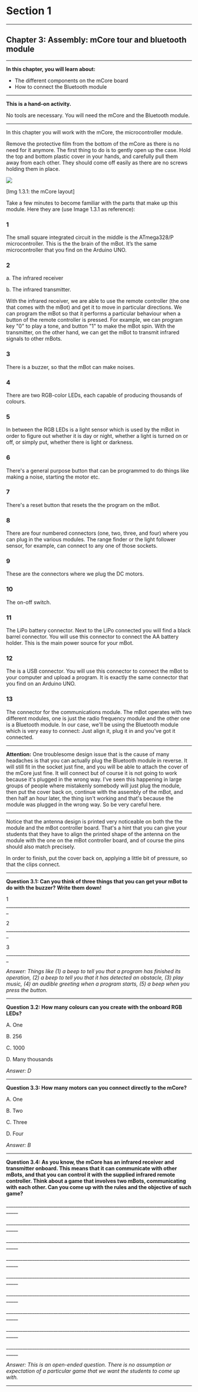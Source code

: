 # Section 1

---

## Chapter 3: Assembly: mCore tour and bluetooth module

---

**In this chapter, you will learn about:**

* The different components on the mCore board
* How to connect the Bluetooth module

---

**This is a hand-on activity.**

No tools are necessary. You will need the mCore and the Bluetooth module.

---

In this chapter you will work with the mCore, the microcontroller module.

Remove the protective film from the bottom of the mCore as there is no need for it anymore. The first thing to do is to gently open up the case. Hold the top and bottom plastic cover in your hands, and carefully pull them away from each other. They should come off easily as there are no screws holding them in place.

![](/assets/Img.2.3.1.mCore.jpg)

\[Img 1.3.1: the mCore layout\]

Take a few minutes to become familiar with the parts that make up this module. Here they are \(use Image 1.3.1 as reference\):

### 1

The small square integrated circuit in the middle is the ATmega328/P microcontroller. This is the the brain of the mBot. It’s the same microcontroller that you find on the Arduino UNO.

### 2

a. The infrared receiver

b. The infrared transmitter.

With the infrared receiver, we are able to use the remote controller \(the one that comes with the mBot\) and get it to move in particular directions. We can program the mBot so that it performs a particular behaviour when a button of the remote controller is pressed. For example, we can program key "0" to play a tone, and button "1" to make the mBot spin. With the transmitter, on the other hand, we can get the mBot to transmit infrared signals to other mBots.

### 3

There is a buzzer, so that the mBot can make noises.

### 4

There are two RGB-color LEDs, each capable of producing thousands of colours.

### 5

In between the RGB LEDs is a light sensor which is used by the mBot in order to figure out whether it is day or night, whether a light is turned on or off, or simply put, whether there is light or darkness.

### 6

There's a general purpose button that can be programmed to do things like making a noise, starting the motor etc.

### 7

There's a reset button that resets the the program on the mBot.

### 8

There are four numbered connectors \(one, two, three, and four\) where you can plug in the various modules. The range finder or the light follower sensor, for example, can connect to any one of those sockets.

### 9

These are the connectors where we plug the DC motors.

### 10

The on-off switch.

### 11

The LiPo battery connector. Next to the LiPo connected you will find a black barrel connector. You will use this connector to connect the AA battery holder. This is the main power source for your mBot.

### 12

The is a USB connector. You will use this connector to connect the mBot to your computer and upload a program. It is exactly the same connector that you find on an Arduino UNO.

### 13

The connector for the communications module. The mBot operates with two different modules, one is just the radio frequency module and the other one is a Bluetooth module. In our case, we'll be using the Bluetooth module which is very easy to connect: Just align it, plug it in and you've got it connected.

---

**Attention:** One troublesome design issue that is the cause of many headaches is that you can actually plug the Bluetooth module in reverse. It will still fit in the socket just fine, and you will be able to attach the cover of the mCore just fine. It will connect but of course it is not going to work because it's plugged in the wrong way. I've seen this happening in large groups of people where mistakenly somebody will just plug the module, then put the cover back on, continue with the assembly of the mBot, and then half an hour later, the thing isn't working and that's because the module was plugged in the wrong way. So be very careful here.

---

Notice that the antenna design is printed very noticeable on both the the module and the mBot controller board. That's a hint that you can give your students that they have to align the printed shape of the antenna on the module with the one on the mBot controller board, and of course the pins should also match precisely.

In order to finish, put the cover back on, applying a little bit of pressure, so that the clips connect.

---

**Question 3.1: Can you think of three things that you can get your mBot to do with the buzzer? Write them down!**

1 \_\_\_\_\_\_\_\_\_\_\_\_\_\_\_\_\_\_\_\_\_\_\_\_\_\_\_\_\_\_\_\_\_\_\_\_\_\_\_\_\_\_\_\_\_\_\_\_\_\_\_\_\_\_\_\_\_\_\_\_\_\_\_\_\_\_\_\_\_\_\_\_\_\_\_\_\_\_\_

2 \_\_\_\_\_\_\_\_\_\_\_\_\_\_\_\_\_\_\_\_\_\_\_\_\_\_\_\_\_\_\_\_\_\_\_\_\_\_\_\_\_\_\_\_\_\_\_\_\_\_\_\_\_\_\_\_\_\_\_\_\_\_\_\_\_\_\_\_\_\_\_\_\_\_\_\_\_\_\_

3 \_\_\_\_\_\_\_\_\_\_\_\_\_\_\_\_\_\_\_\_\_\_\_\_\_\_\_\_\_\_\_\_\_\_\_\_\_\_\_\_\_\_\_\_\_\_\_\_\_\_\_\_\_\_\_\_\_\_\_\_\_\_\_\_\_\_\_\_\_\_\_\_\_\_\_\_\_\_\_

_Answer: Things like \(1\) a beep to tell you that a program has finished its operation, \(2\) a beep to tell you that it has detected an obstacle, \(3\) play music, \(4\) an audible greeting when a program starts, \(5\) a beep when you press the button._

---

**Question 3.2: How many colours can you create with the onboard RGB LEDs?**

A. One

B. 256

C. 1000

D. Many thousands

_Answer: D_

---

**Question 3.3: How many motors can you connect directly to the mCore?**

A. One

B. Two

C. Three

D. Four

_Answer: B_

---

**Question 3.4: As you know, the mCore has an infrared receiver and transmitter onboard. This means that it can communicate with other mBots, and that you can control it with the supplied infrared remote controller. Think about a game that involves two mBots, communicating with each other. Can you come up with the rules and the objective of such game?**

\_\_\_\_\_\_\_\_\_\_\_\_\_\_\_\_\_\_\_\_\_\_\_\_\_\_\_\_\_\_\_\_\_\_\_\_\_\_\_\_\_\_\_\_\_\_\_\_\_\_\_\_\_\_\_\_\_\_\_\_\_\_\_\_\_\_\_\_\_\_\_\_\_\_\_\_\_\_\_\_\_\_\_

\_\_\_\_\_\_\_\_\_\_\_\_\_\_\_\_\_\_\_\_\_\_\_\_\_\_\_\_\_\_\_\_\_\_\_\_\_\_\_\_\_\_\_\_\_\_\_\_\_\_\_\_\_\_\_\_\_\_\_\_\_\_\_\_\_\_\_\_\_\_\_\_\_\_\_\_\_\_\_\_\_\_\_

\_\_\_\_\_\_\_\_\_\_\_\_\_\_\_\_\_\_\_\_\_\_\_\_\_\_\_\_\_\_\_\_\_\_\_\_\_\_\_\_\_\_\_\_\_\_\_\_\_\_\_\_\_\_\_\_\_\_\_\_\_\_\_\_\_\_\_\_\_\_\_\_\_\_\_\_\_\_\_\_\_\_\_

\_\_\_\_\_\_\_\_\_\_\_\_\_\_\_\_\_\_\_\_\_\_\_\_\_\_\_\_\_\_\_\_\_\_\_\_\_\_\_\_\_\_\_\_\_\_\_\_\_\_\_\_\_\_\_\_\_\_\_\_\_\_\_\_\_\_\_\_\_\_\_\_\_\_\_\_\_\_\_\_\_\_\_

\_\_\_\_\_\_\_\_\_\_\_\_\_\_\_\_\_\_\_\_\_\_\_\_\_\_\_\_\_\_\_\_\_\_\_\_\_\_\_\_\_\_\_\_\_\_\_\_\_\_\_\_\_\_\_\_\_\_\_\_\_\_\_\_\_\_\_\_\_\_\_\_\_\_\_\_\_\_\_\_\_\_\_

\_\_\_\_\_\_\_\_\_\_\_\_\_\_\_\_\_\_\_\_\_\_\_\_\_\_\_\_\_\_\_\_\_\_\_\_\_\_\_\_\_\_\_\_\_\_\_\_\_\_\_\_\_\_\_\_\_\_\_\_\_\_\_\_\_\_\_\_\_\_\_\_\_\_\_\_\_\_\_\_\_\_\_

\_\_\_\_\_\_\_\_\_\_\_\_\_\_\_\_\_\_\_\_\_\_\_\_\_\_\_\_\_\_\_\_\_\_\_\_\_\_\_\_\_\_\_\_\_\_\_\_\_\_\_\_\_\_\_\_\_\_\_\_\_\_\_\_\_\_\_\_\_\_\_\_\_\_\_\_\_\_\_\_\_\_\_

\_\_\_\_\_\_\_\_\_\_\_\_\_\_\_\_\_\_\_\_\_\_\_\_\_\_\_\_\_\_\_\_\_\_\_\_\_\_\_\_\_\_\_\_\_\_\_\_\_\_\_\_\_\_\_\_\_\_\_\_\_\_\_\_\_\_\_\_\_\_\_\_\_\_\_\_\_\_\_\_\_\_\_

\_\_\_\_\_\_\_\_\_\_\_\_\_\_\_\_\_\_\_\_\_\_\_\_\_\_\_\_\_\_\_\_\_\_\_\_\_\_\_\_\_\_\_\_\_\_\_\_\_\_\_\_\_\_\_\_\_\_\_\_\_\_\_\_\_\_\_\_\_\_\_\_\_\_\_\_\_\_\_\_\_\_\_

_Answer: This is an open-ended question. There is no assumption or expectation of a particular game that we want the students to come up with._

---



